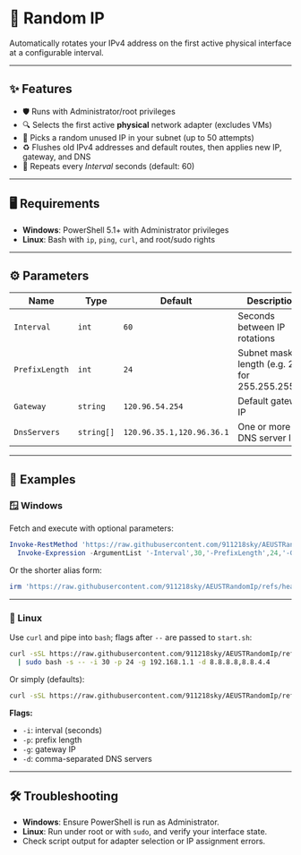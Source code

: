 # 🚀 Random IP

Automatically rotates your IPv4 address on the first active physical interface at a configurable interval.

---

## ✨ Features

- 🛡️ Runs with Administrator/root privileges  
- 🔍 Selects the first active **physical** network adapter (excludes VMs)  
- 🎲 Picks a random unused IP in your subnet (up to 50 attempts)  
- ♻️ Flushes old IPv4 addresses and default routes, then applies new IP, gateway, and DNS  
- 🔄 Repeats every _Interval_ seconds (default: 60)

---

## 🖥️ Requirements

- **Windows**: PowerShell 5.1+ with Administrator privileges  
- **Linux**: Bash with `ip`, `ping`, `curl`, and root/sudo rights

---

## ⚙️ Parameters

| Name           | Type        | Default                         | Description                                    |
| -------------- | ----------- | ------------------------------- | ---------------------------------------------- |
| `Interval`     | `int`       | `60`                            | Seconds between IP rotations                   |
| `PrefixLength` | `int`       | `24`                            | Subnet mask length (e.g. 24 for 255.255.255.0) |
| `Gateway`      | `string`    | `120.96.54.254`                 | Default gateway IP                             |
| `DnsServers`   | `string[]`  | `120.96.35.1,120.96.36.1`       | One or more DNS server IPs                     |

---

## 📝 Examples

### 🪟 Windows

Fetch and execute with optional parameters:

```powershell
Invoke-RestMethod 'https://raw.githubusercontent.com/911218sky/AEUSTRandomIp/refs/heads/main/start.ps1' |
  Invoke-Expression -ArgumentList '-Interval',30,'-PrefixLength',24,'-Gateway','192.168.1.1','-DnsServers','8.8.8.8','8.8.4.4'
```

Or the shorter alias form:

```powershell
irm 'https://raw.githubusercontent.com/911218sky/AEUSTRandomIp/refs/heads/main/start.ps1' | iex
```

---

### 🐧 Linux

Use `curl` and pipe into `bash`; flags after `--` are passed to `start.sh`:

```bash
curl -sSL https://raw.githubusercontent.com/911218sky/AEUSTRandomIp/refs/heads/main/start.sh \
  | sudo bash -s -- -i 30 -p 24 -g 192.168.1.1 -d 8.8.8.8,8.8.4.4
```

Or simply (defaults):

```bash
curl -sSL https://raw.githubusercontent.com/911218sky/AEUSTRandomIp/refs/heads/main/start.sh | sudo bash
```

**Flags:**

- `-i`: interval (seconds)  
- `-p`: prefix length  
- `-g`: gateway IP  
- `-d`: comma-separated DNS servers  

---

## 🛠️ Troubleshooting

- **Windows**: Ensure PowerShell is run as Administrator.  
- **Linux**: Run under root or with `sudo`, and verify your interface state.  
- Check script output for adapter selection or IP assignment errors.